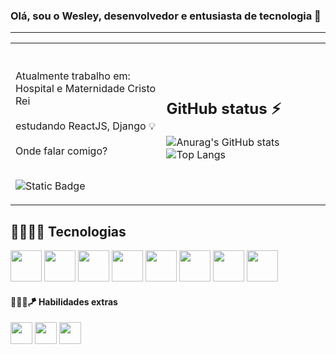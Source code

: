 ### Olá, sou o Wesley, desenvolvedor e entusiasta de tecnologia 👋 
<hr>
<table cellspacing="0" cellpadding="0" style="border: none;">
            <tr>
                        <td>
                                    <span>
                                                <br>
<br>
Atualmente trabalho em: <br>Hospital e Maternidade Cristo Rei
<br>
<br>
estudando ReactJS, Django 💡 
<br>                                                
<br>
Onde falar comigo? 
<br>
<br>
                                                
![Static Badge](https://img.shields.io/badge/wes.mnovaes%40gmail.com-blue?style=social&logo=gmail)
<br>
                                    </span>
                        </td>
                        <td>
<h2>GitHub status ⚡</h2> 

![Anurag's GitHub stats](https://github-readme-stats.vercel.app/api?username=wesmnovaes&hide_rank=true&hide_border=true&show_icons=true&include_all_commits=true&layout=compact&theme=radical)
![Top Langs](https://github-readme-stats.vercel.app/api/top-langs/?username=wesmnovaes&layout=compact&hide_border=true&theme=radical)
                        </td>
            </tr>
</table>
<h2> 🧑🏽‍💻🚀 Tecnologias </h2>
            <div style="display:inline">
              <img width=50px; src="https://cdn.jsdelivr.net/gh/devicons/devicon@latest/icons/html5/html5-original.svg" />
              <img width=50px; src="https://cdn.jsdelivr.net/gh/devicons/devicon@latest/icons/css3/css3-original.svg" />
              <img width=50px; src="https://cdn.jsdelivr.net/gh/devicons/devicon@latest/icons/typescript/typescript-original.svg"/> 
              <img width=50px; src="https://cdn.jsdelivr.net/gh/devicons/devicon@latest/icons/javascript/javascript-original.svg" />
              <img width=50px; src="https://cdn.jsdelivr.net/gh/devicons/devicon@latest/icons/angular/angular-original.svg" />
              <img width=50px; src="https://cdn.jsdelivr.net/gh/devicons/devicon@latest/icons/mysql/mysql-original.svg" />
              <img width=50px; src="https://cdn.jsdelivr.net/gh/devicons/devicon@latest/icons/git/git-original.svg" />
              <img width=50px; src="https://cdn.jsdelivr.net/gh/devicons/devicon@latest/icons/docker/docker-original.svg" />
          </div>
<br>         
<h4> 🧑🏽‍💻🪁 Habilidades extras </h4>
            <div style="display:inline"> 
              <img width=35px; src="https://cdn.jsdelivr.net/gh/devicons/devicon@latest/icons/figma/figma-original.svg" />
              <img width=35px; src="https://cdn.jsdelivr.net/gh/devicons/devicon@latest/icons/bootstrap/bootstrap-original.svg" />  
              <img width=35px; src="https://cdn.jsdelivr.net/gh/devicons/devicon@latest/icons/photoshop/photoshop-original.svg" />
            </div>
<br>





<!--
**wesmnovaes/wesmnovaes** is a ✨ _special_ ✨ repository because its `README.md` (this file) appears on your GitHub profile.

Here are some ideas to get you started:

- 🔭 I’m currently working on ...
- 🌱 I’m currently learning ...
- 👯 I’m looking to collaborate on ...
- 🤔 I’m looking for help with ...
- 💬 Ask me about ...
- 📫 How to reach me: ...
- 😄 Pronouns: ...
- ⚡ Fun fact: ...
-->
